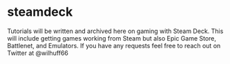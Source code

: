 # steamdeck
Tutorials will be written and archived here on gaming with Steam Deck. This will include getting games working from Steam but also Epic Game Store, Battlenet, and Emulators. If you have any requests feel free to reach out on Twitter at @wilhuff66

